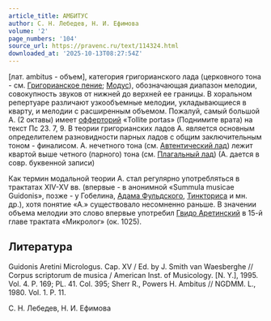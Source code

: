 ```yaml
---
article_title: АМБИТУС
author: С. Н. Лебедев, Н. И. Ефимова
volume: '2'
page_numbers: '104'
source_url: https://pravenc.ru/text/114324.html
downloaded_at: '2025-10-13T08:27:54Z'
---
```


[лат. ambitus - объем], категория григорианского лада (церковного тона - см. [Григорианское пение](<https://pravenc.ru/text/Григорианское пение.html>); [Модус](https://pravenc.ru/text/Модус.html)), обозначающая диапазон мелодии, совокупность звуков от нижней до верхней ее границы. В хоральном репертуаре различают узкообъемные мелодии, укладывающиеся в кварту, и мелодии с расширенным объемом. Пожалуй, самый большой А. (2 октавы) имеет [офферторий](https://pravenc.ru/text/офферторий.html) «Tollite portas» (Поднимите врата) на текст Пс 23. 7, 9. В теории григорианских ладов А. является основным определителем разновидности парных ладов с общим заключительным тоном - финалисом. А. нечетного тона (см. [Автентический лад](<https://pravenc.ru/text/Автентический лад.html>)) лежит квартой выше четного (парного) тона (см. [Плагальный лад](<https://pravenc.ru/text/Плагальный лад.html>)) (А. дается в совр. буквенной записи)

Как термин модальной теории А. стал регулярно употребляться в трактатах XIV-XV вв. (впервые - в анонимной «Summula musicae Guidonis», позже - у Гобелина, [Адама Фульдского](<https://pravenc.ru/text/Адама Фульдского.html>), [Тинкториса](https://pravenc.ru/text/Тинкториса.html) и мн. др.), хотя понятие «А.» существовало несомненно раньше. В значении объема мелодии это слово впервые употребил [Гвидо Аретинский](<https://pravenc.ru/text/Гвидо Аретинский.html>) в 15-й главе трактата «Микролог» (ок. 1025).

## Литература

Guidonis Aretini Micrologus. Cap. XV / Ed. by J. Smith van Waesberghe // Corpus scriptorum de musica / American Inst. of Musicology. [N. Y.], 1995. Vol. 4. P. 169; PL. 41. Col. 395; Sherr R., Powers H. Ambitus // NGDMM. L., 1980. Vol. 1. P. 11.

С. Н. Лебедев, Н. И. Ефимова
